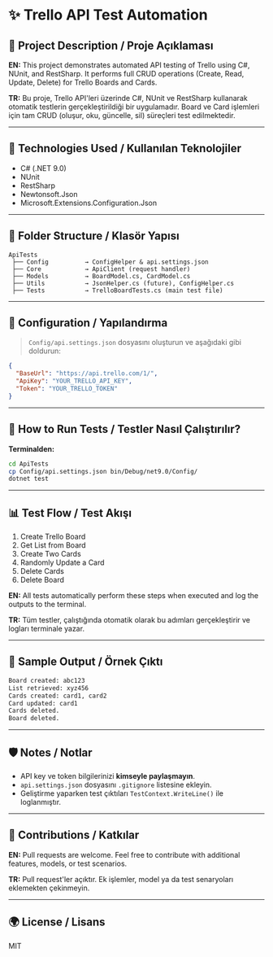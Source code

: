 # ✨ Trello API Test Automation

## 🔧 Project Description / Proje Açıklaması

**EN:**
This project demonstrates automated API testing of Trello using C#, NUnit, and RestSharp. It performs full CRUD operations (Create, Read, Update, Delete) for Trello Boards and Cards.

**TR:**
Bu proje, Trello API'leri üzerinde C#, NUnit ve RestSharp kullanarak otomatik testlerin gerçekleştirildiği bir uygulamadır. Board ve Card işlemleri için tam CRUD (oluşur, oku, güncelle, sil) süreçleri test edilmektedir.

---

## 🚀 Technologies Used / Kullanılan Teknolojiler

* C# (.NET 9.0)
* NUnit
* RestSharp
* Newtonsoft.Json
* Microsoft.Extensions.Configuration.Json

---

## 📂 Folder Structure / Klasör Yapısı

```
ApiTests
 ├── Config          → ConfigHelper & api.settings.json
 ├── Core            → ApiClient (request handler)
 ├── Models          → BoardModel.cs, CardModel.cs
 ├── Utils           → JsonHelper.cs (future), ConfigHelper.cs
 ├── Tests           → TrelloBoardTests.cs (main test file)
```

---

## 📃 Configuration / Yapılandırma

> `Config/api.settings.json` dosyasını oluşturun ve aşağıdaki gibi doldurun:

```json
{
  "BaseUrl": "https://api.trello.com/1/",
  "ApiKey": "YOUR_TRELLO_API_KEY",
  "Token": "YOUR_TRELLO_TOKEN"
}
```

---

## 🚪 How to Run Tests / Testler Nasıl Çalıştırılır?

**Terminalden:**

```bash
cd ApiTests
cp Config/api.settings.json bin/Debug/net9.0/Config/
dotnet test
```

---

## 📊 Test Flow / Test Akışı

1. Create Trello Board
2. Get List from Board
3. Create Two Cards
4. Randomly Update a Card
5. Delete Cards
6. Delete Board

**EN:**
All tests automatically perform these steps when executed and log the outputs to the terminal.

**TR:**
Tüm testler, çalıştığında otomatik olarak bu adımları gerçekleştirir ve logları terminale yazar.

---

## 🎨 Sample Output / Örnek Çıktı

```bash
Board created: abc123
List retrieved: xyz456
Cards created: card1, card2
Card updated: card1
Cards deleted.
Board deleted.
```

---

## 🛡️ Notes / Notlar

* API key ve token bilgilerinizi **kimseyle paylaşmayın**.
* `api.settings.json` dosyasını `.gitignore` listesine ekleyin.
* Geliştirme yaparken test çıktıları `TestContext.WriteLine()` ile loglanmıştır.

---

## 🙌 Contributions / Katkılar

**EN:**
Pull requests are welcome. Feel free to contribute with additional features, models, or test scenarios.

**TR:**
Pull request'ler açıktır. Ek işlemler, model ya da test senaryoları eklemekten çekinmeyin.

---

## 🌍 License / Lisans

MIT
